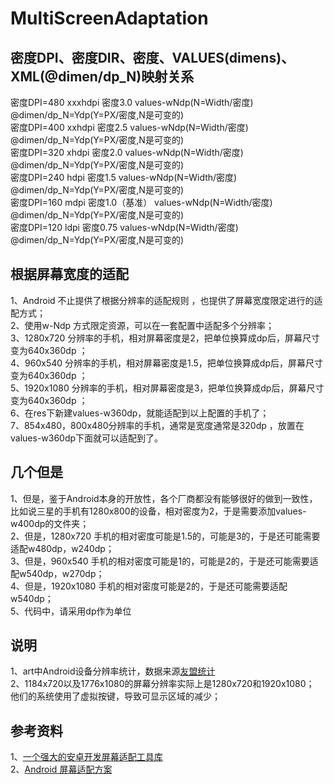 # MultiScreenAdaptation     

## 密度DPI、密度DIR、密度、VALUES(dimens)、XML(@dimen/dp_N)映射关系      
密度DPI=480   xxxhdpi    密度3.0              values-wNdp(N=Width/密度)         @dimen/dp_N=Ydp(Y=PX/密度,N是可变的)                
密度DPI=400   xxhdpi     密度2.5              values-wNdp(N=Width/密度)         @dimen/dp_N=Ydp(Y=PX/密度,N是可变的)           
密度DPI=320   xhdpi      密度2.0              values-wNdp(N=Width/密度)         @dimen/dp_N=Ydp(Y=PX/密度,N是可变的)            
密度DPI=240   hdpi       密度1.5              values-wNdp(N=Width/密度)         @dimen/dp_N=Ydp(Y=PX/密度,N是可变的)             
密度DPI=160   mdpi       密度1.0（基准）       values-wNdp(N=Width/密度)         @dimen/dp_N=Ydp(Y=PX/密度,N是可变的)            
密度DPI=120   ldpi       密度0.75             values-wNdp(N=Width/密度)         @dimen/dp_N=Ydp(Y=PX/密度,N是可变的)          


## 根据屏幕宽度的适配   
1、Android 不止提供了根据分辨率的适配规则 ，也提供了屏幕宽度限定进行的适配方式；   
2、使用w-Ndp 方式限定资源，可以在一套配置中适配多个分辨率；   
3、1280x720 分辨率的手机，相对屏幕密度是2，把单位换算成dp后，屏幕尺寸变为640x360dp ；    
4、960x540 分辨率的手机，相对屏幕密度是1.5，把单位换算成dp后，屏幕尺寸变为640x360dp ；   
5、1920x1080 分辨率的手机，相对屏幕密度是3，把单位换算成dp后，屏幕尺寸变为640x360dp ；    
6、在res下新建values-w360dp，就能适配到以上配置的手机了；    
7、854x480，800x480分辨率的手机，通常是宽度通常是320dp ，放置在values-w360dp下面就可以适配到了。   


## 几个但是
1、但是，鉴于Android本身的开放性，各个厂商都没有能够很好的做到一致性，比如说三星的手机有1280x800的设备，相对密度为2，于是需要添加values-w400dp的文件夹；  
2、但是，1280x720 手机的相对密度可能是1.5的，可能是3的，于是还可能需要适配w480dp，w240dp；    
3、但是，960x540 手机的相对密度可能是1的，可能是2的，于是还可能需要适配w540dp，w270dp；   
4、但是，1920x1080 手机的相对密度可能是2的，于是还可能需要适配w540dp；   
5、代码中，请采用dp作为单位      


## 说明
1、art中Android设备分辨率统计，数据来源[友盟统计](https://www.umeng.com/)     
2、1184x720以及1776x1080的屏幕分辨率实际上是1280x720和1920x1080；      
   他们的系统使用了虚拟按键，导致可显示区域的减少；      


## 参考资料    
1、[一个强大的安卓开发屏幕适配工具库](https://github.com/yatoooon/AndroidScreenAdaptation)      
2、[Android 屏幕适配方案](https://www.jianshu.com/p/f33c03a0d3a4)         

